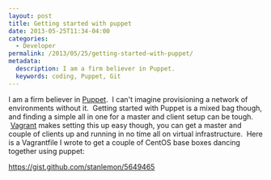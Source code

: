 ```yaml
---
layout: post
title: Getting started with puppet
date: 2013-05-25T11:34-04:00
categories:
  - Developer
permalink: /2013/05/25/getting-started-with-puppet/
metadata:
  description: I am a firm believer in Puppet.
  keywords: coding, Puppet, Git
---
```

I am a firm believer in [Puppet](http://puppetlabs.com).  I can't imagine provisioning a network of environments without it.  Getting started with Puppet is a mixed bag though, and finding a simple all in one for a master and client setup can be tough.  [Vagrant](http://vagrantup.com) makes setting this up easy though, you can get a master and couple of clients up and running in no time all on virtual infrastructure.  Here is a Vagrantfile I wrote to get a couple of CentOS base boxes dancing together using puppet:

https://gist.github.com/stanlemon/5649465
